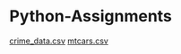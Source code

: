 # Python-Assignments

[crime_data.csv](https://github.com/rushikeshw791/Python-Assignments/files/10277790/crime_data.csv)
[mtcars.csv](https://github.com/rushikeshw791/Python-Assignments/files/10278590/mtcars.csv)
